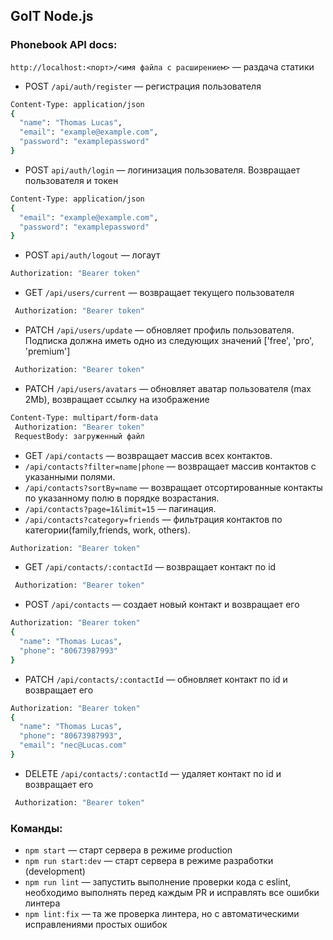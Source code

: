 ## GoIT Node.js

### Phonebook API docs:

`http://localhost:<порт>/<имя файла с расширением>` &mdash; раздача статики

- POST `/api/auth/register` &mdash; регистрация пользователя

```sh
Content-Type: application/json
{
  "name": "Thomas Lucas",
  "email": "example@example.com",
  "password": "examplepassword"
}

```

- POST `api/auth/login` &mdash; логинизация пользователя. Возвращает пользователя и токен

```sh
Content-Type: application/json
{
  "email": "example@example.com",
  "password": "examplepassword"
}

```

- POST `api/auth/logout` &mdash; логаут

```sh
Authorization: "Bearer token"

```

- GET `/api/users/current` &mdash; возвращает текущего пользователя

```sh
 Authorization: "Bearer token"
```

- PATCH `/api/users/update` &mdash; обновляет профиль пользователя. Подписка должна иметь одно из следующих значений ['free', 'pro', 'premium']

```sh
 Authorization: "Bearer token"
```

- PATCH `/api/users/avatars` &mdash; обновляет аватар пользователя (max 2Mb), возвращает ссылку на изображение

```sh
Content-Type: multipart/form-data
 Authorization: "Bearer token"
 RequestBody: загруженный файл
```

- GET `/api/contacts` &mdash; возвращает массив всех контактов.
- `/api/contacts?filter=name|phone` &mdash; возвращает массив контактов c указанными полями.
- `/api/contacts?sortBy=name` &mdash; возвращает отсортированные контакты по указанному полю в порядке возрастания.
- `/api/contacts?page=1&limit=15` &mdash; пагинация.
- `/api/contacts?category=friends` &mdash; фильтрация контактов по категории(family,friends, work, others).

```sh
Authorization: "Bearer token"
```

- GET `/api/contacts/:contactId` &mdash; возвращает контакт по id

```sh
 Authorization: "Bearer token"
```

- POST `/api/contacts` &mdash; создает новый контакт и возвращает его

```sh
Authorization: "Bearer token"
{
  "name": "Thomas Lucas",
  "phone": "80673987993"
}

```

- PATCH `/api/contacts/:contactId` &mdash; обновляет контакт по id и возвращает его

```sh
Authorization: "Bearer token"
{
  "name": "Thomas Lucas",
  "phone": "80673987993",
  "email": "nec@Lucas.com"
}
```

- DELETE `/api/contacts/:contactId` &mdash; удаляет контакт по id и возвращает его

```sh
 Authorization: "Bearer token"
```

### Команды:

- `npm start` &mdash; старт сервера в режиме production
- `npm run start:dev` &mdash; старт сервера в режиме разработки (development)
- `npm run lint` &mdash; запустить выполнение проверки кода с eslint, необходимо выполнять перед каждым PR и исправлять все ошибки линтера
- `npm lint:fix` &mdash; та же проверка линтера, но с автоматическими исправлениями простых ошибок
